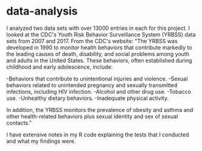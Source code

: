 # data-analysis

I analyzed two data sets with over 13000 entries in each for this project. I looked at the CDC's Youth Risk Behavior Surveillance System (YRBSS) data sets from 2007 and 2017. From the CDC's website:
"The YRBSS was developed in 1990 to monitor health behaviors that contribute markedly to the leading causes of death, disability, and social problems among youth and adults in the United States. These behaviors, often established during childhood and early adolescence, include:

-Behaviors that contribute to unintentional injuries and violence.
-Sexual behaviors related to unintended pregnancy and sexually transmitted infections, including HIV infection.
-Alcohol and other drug use.
-Tobacco use.
-Unhealthy dietary behaviors.
-Inadequate physical activity.

In addition, the YRBSS monitors the prevalence of obesity and asthma and other health-related behaviors plus sexual identity and sex of sexual contacts."

I have extensive notes in my R code explaining the tests that I conducted and what my findings were.
